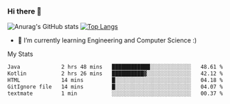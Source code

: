### Hi there 👋

![Anurag's GitHub stats](https://github-readme-stats.vercel.app/api?username=MatteoIorio11&show_icons=true&theme=dark) 
[![Top Langs](https://github-readme-stats.vercel.app/api/top-langs/?username=MatteoIorio11&theme=dark)](https://github.com/MatteoIorio11/github-readme-stats)

- 🌱 I’m currently learning Engineering and Computer Science :)

<!--
**MatteoIorio11/MatteoIorio11** is a ✨ _special_ ✨ repository because its `README.md` (this file) appears on your GitHub profile.

Here are some ideas to get you started:

- 🔭 I’m currently working on ...
- 🌱 I’m currently learning ...
- 👯 I’m looking to collaborate on ...
- 🤔 I’m looking for help with ...
- 💬 Ask me about ...
- 📫 How to reach me: ...
- 😄 Pronouns: ...
- ⚡ Fun fact: ...
-->
My Stats
<!--START_SECTION:waka-->

```txt
Java             2 hrs 48 mins   ████████████░░░░░░░░░░░░░   48.61 %
Kotlin           2 hrs 26 mins   ██████████▓░░░░░░░░░░░░░░   42.12 %
HTML             14 mins         █░░░░░░░░░░░░░░░░░░░░░░░░   04.18 %
GitIgnore file   14 mins         █░░░░░░░░░░░░░░░░░░░░░░░░   04.07 %
textmate         1 min           ░░░░░░░░░░░░░░░░░░░░░░░░░   00.37 %
```

<!--END_SECTION:waka-->
